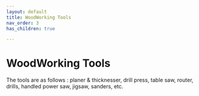 ```yaml
---
layout: default
title: WoodWorking Tools
nav_order: 3
has_children: true

---
```


# WoodWorking Tools
The tools are as follows : planer & thicknesser, drill press, table saw, router, drills, handled power saw, jigsaw, sanders, etc.
